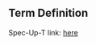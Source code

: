 ## Term Definition

Spec-Up-T link: <a href='https://weboftrust.github.io/WOT-terms/docs/glossary/LoA'>here</a>
